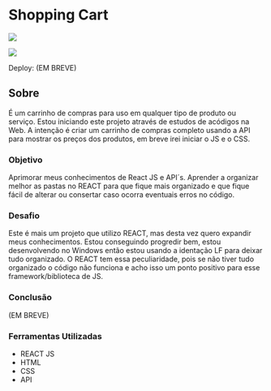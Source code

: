 # Shopping Cart

![](./)

![](./)

Deploy: (EM BREVE)

## Sobre

É um carrinho de compras para uso em qualquer tipo de produto ou serviço. Estou iniciando este projeto através de estudos de acódigos na Web. A intenção é criar um carrinho de compras completo usando a API para mostrar os preços dos produtos, em breve irei iniciar o JS e o CSS.

### Objetivo

Aprimorar meus conhecimentos de React JS e API´s. Aprender a organizar melhor as pastas no REACT para que fique mais organizado e que fique fácil de alterar ou consertar caso ocorra eventuais erros no código.

### Desafio

Este é mais um projeto que utilizo REACT, mas desta vez quero expandir meus conhecimentos. Estou conseguindo progredir bem, estou desenvolvendo no Windows então estou usando a identação LF para deixar tudo organizado. O REACT tem essa peculiaridade, pois se não tiver tudo organizado o código não funciona e acho isso um ponto positivo para esse framework/biblioteca de JS.

### Conclusão

(EM BREVE)

### Ferramentas Utilizadas

- REACT JS
- HTML
- CSS
- API